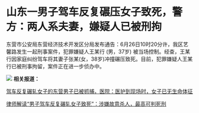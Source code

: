 

# 山东一男子驾车反复碾压女子致死，警方：两人系夫妻，嫌疑人已被刑拘

东营市公安局东营经济技术开发区分局发布通告：6月26日10时20分许，我区艺馨路发生一起刑事案件，犯罪嫌疑人王某行 (男，37岁)
被当场控制。经查，王某行因家庭纠纷驾车将其妻子张某(女，38岁)冲撞碾压致死。目前，犯罪嫌疑人王某行已被刑事拘留，案件正在进一步侦办中。

![](https://inews.gtimg.com/news_bt/O2drvu8ucYeeyv5Dih7GM6iCtJdhsiMWj1Gb6zaSsDW0sAA/1000)
**相关报道：**

[驾车反复碾轧女子的东营男子已被抓捕，医院：医护到现场时，女子已无生命体征](https://new.qq.com/rain/a/20230627A0A4MB00)

[律师解读“男子驾车反复碾轧女子致死”：涉嫌故意杀人，最高可判死刑](https://new.qq.com/rain/a/20230627A0ABBS00)

